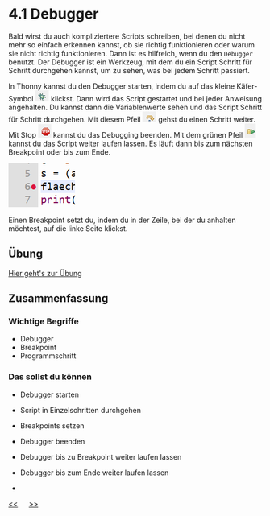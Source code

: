 # 4.1 Debugger

Bald wirst du auch kompliziertere Scripts schreiben, bei denen du nicht mehr so einfach erkennen kannst, 
ob sie richtig funktionieren oder warum sie nicht richtig funktionieren.
Dann ist es hilfreich, wenn du den `Debugger` benutzt.
Der Debugger ist ein Werkzeug, mit dem du ein Script Schritt für Schritt durchgehen kannst,
um zu sehen, was bei jedem Schritt passiert.

In Thonny kannst du den Debugger starten, indem du auf das kleine Käfer-Symbol 
![start_debugging.png](../img/4.1/start_debugging.png) klickst.
Dann wird das Script gestartet und bei jeder Anweisung angehalten.
Du kannst dann die Variablenwerte sehen und das Script Schritt für Schritt durchgehen.
Mit diesem Pfeil ![debugging_step.png](../img/4.1/debugging_step.png) gehst du einen Schritt weiter.
Mit Stop ![stop_debugging.png](../img/4.1/stop_debugging.png) kannst du das Debugging beenden.
Mit dem grünen Pfeil ![continue_debugging.png](../img/4.1/continue_debugging.png) kannst du das Script weiter laufen lassen. 
Es läuft dann bis zum nächsten Breakpoint oder bis zum Ende.

![Breakpoint.png](../img/4.1/Breakpoint.png)

Einen Breakpoint setzt du, indem du in der Zeile, bei der du anhalten möchtest, auf die linke Seite klickst.

## Übung 
[Hier geht's zur Übung](../uebungen/UE_4.1_Debugger.md)

## Zusammenfassung
### Wichtige Begriffe
- Debugger
- Breakpoint
- Programmschritt

### Das sollst du können
- Debugger starten
- Script in Einzelschritten durchgehen
- Breakpoints setzen
- Debugger beenden
- Debugger bis zu Breakpoint weiter laufen lassen
- Debugger bis zum Ende weiter laufen lassen

- 


[<<](4.0_Script.md) &emsp; [>>](5.0_Funktionen.md)
